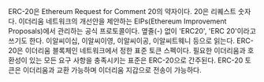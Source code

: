 ERC-20은 Ethereum Request for Comment 20의 약자이다. 20은 리퀘스트 숫자다. 이더리움 네트워크의 개선안을 제안하는 EIPs(Ethereum Improvement Proposals)에서 관리하는 공식 프로토콜이다. 옆줄(-) 없이 'ERC20', 'ERC 20'이라고 쓰기도 한다. 이알씨이십, 이알씨이영, 이알씨이공, 이알씨트웨니 등으로 읽는다. ERC-20은 이더리움 블록체인 네트워크에서 정한 표준 토큰 스펙이다. 필요한 이더리움과 호환성이 있는 모든 요구 사항을 충족시키는 표준은 ERC-20으로 간주된다. ERC-20 토큰은 이더리움과 교환 가능하며 이더리움 지갑으로 전송이 가능하다.